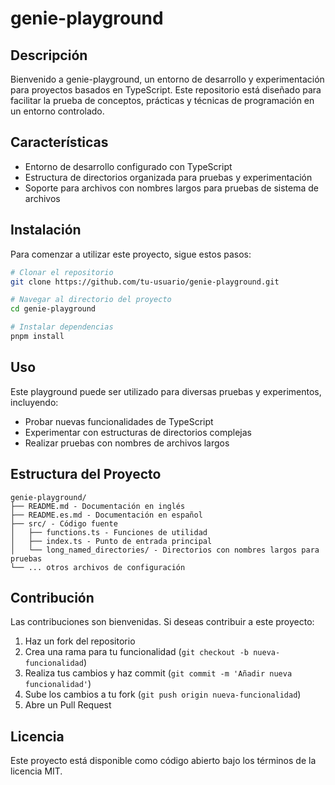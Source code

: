 # genie-playground

## Descripción
Bienvenido a genie-playground, un entorno de desarrollo y experimentación para proyectos basados en TypeScript. Este repositorio está diseñado para facilitar la prueba de conceptos, prácticas y técnicas de programación en un entorno controlado.

## Características
- Entorno de desarrollo configurado con TypeScript
- Estructura de directorios organizada para pruebas y experimentación
- Soporte para archivos con nombres largos para pruebas de sistema de archivos

## Instalación
Para comenzar a utilizar este proyecto, sigue estos pasos:

```bash
# Clonar el repositorio
git clone https://github.com/tu-usuario/genie-playground.git

# Navegar al directorio del proyecto
cd genie-playground

# Instalar dependencias
pnpm install
```

## Uso
Este playground puede ser utilizado para diversas pruebas y experimentos, incluyendo:

- Probar nuevas funcionalidades de TypeScript
- Experimentar con estructuras de directorios complejas
- Realizar pruebas con nombres de archivos largos

## Estructura del Proyecto
```
genie-playground/
├── README.md - Documentación en inglés
├── README.es.md - Documentación en español
├── src/ - Código fuente
│   ├── functions.ts - Funciones de utilidad
│   ├── index.ts - Punto de entrada principal
│   └── long_named_directories/ - Directorios con nombres largos para pruebas
└── ... otros archivos de configuración
```

## Contribución
Las contribuciones son bienvenidas. Si deseas contribuir a este proyecto:

1. Haz un fork del repositorio
2. Crea una rama para tu funcionalidad (`git checkout -b nueva-funcionalidad`)
3. Realiza tus cambios y haz commit (`git commit -m 'Añadir nueva funcionalidad'`)
4. Sube los cambios a tu fork (`git push origin nueva-funcionalidad`)
5. Abre un Pull Request

## Licencia
Este proyecto está disponible como código abierto bajo los términos de la licencia MIT.

